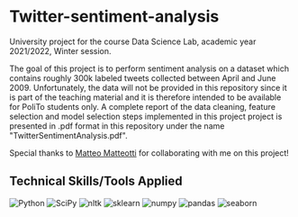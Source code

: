 # Twitter-sentiment-analysis
University project for the course Data Science Lab, academic year 2021/2022, Winter session. 

The goal of this project is to perform sentiment analysis on a dataset which contains roughly 300k labeled tweets collected between April and June 2009. Unfortunately, the data will not be provided in this repository since it is part of the teaching material and it is therefore intended to be available for PoliTo students only. A complete report of the data cleaning, feature selection and model selection steps implemented in this project project is presented in .pdf format in this repository under the name "TwitterSentimentAnalysis.pdf".

Special thanks to [Matteo Matteotti](https://github.com/mttmtt31) for collaborating with me on this project!


## Technical Skills/Tools Applied
![Python](https://img.shields.io/badge/Python-FFD43B?style=for-the-badge&logo=python&logoColor=blue)
![SciPy](https://user-images.githubusercontent.com/104196258/229592617-16f2afda-9745-4319-8907-ae0f32e4a49f.svg)
![nltk](https://user-images.githubusercontent.com/104196258/229592622-2d255df5-c5a2-453a-86a3-cbab3f774533.svg)
![sklearn](https://user-images.githubusercontent.com/104196258/229592626-48887560-f0e0-4d81-bb1f-68f5121d1115.svg)
![numpy](https://user-images.githubusercontent.com/104196258/229592628-3e3f6c6f-df3d-4964-ba7c-ca456780a190.svg)
![pandas](https://user-images.githubusercontent.com/104196258/229592839-ab955f97-3726-463c-b4f3-cb7cb704ca07.svg)
![seaborn](https://user-images.githubusercontent.com/104196258/229592841-7fbb9010-a74d-49d7-bb2e-6b1049658da8.svg)
 
